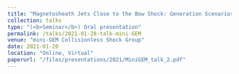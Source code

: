 ```yaml
---
title: "Magnetosheath Jets Close to the Bow Shock: Generation Scenarios using MMS"
collection: talks
type: "(<b>Seminar</b>) Oral presentation"
permalink: /talks/2021-01-20-talk-mini-GEM
venue: "mini-GEM Collisionless Shock Group"
date: 2021-01-20
location: "Online, Virtual"
paperurl: "/files/presentations/2021/MiniGEM_talk_2.pdf"
---
```

